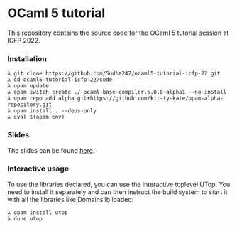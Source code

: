 # OCaml 5 tutorial

This repository contains the source code for the OCaml 5 tutorial session at ICFP 2022.

### Installation

```
λ git clone https://github.com/Sudha247/ocaml5-tutorial-icfp-22.git
λ cd ocaml5-tutorial-icfp-22/code
λ opam update
λ opam switch create ./ ocaml-base-compiler.5.0.0~alpha1 --no-install
λ opam repo add alpha git+https://github.com/kit-ty-kate/opam-alpha-repository.git
λ opam install . --deps-only
λ eval $(opam env)
```

### Slides

The slides can be found [here](https://docs.google.com/presentation/d/17P1FbV6msoeTMWxbwGFisBgGJyW-q8GcDt2EgpcDR0w/edit?usp=sharing).

### Interactive usage

To use the libraries declared, you can use the interactive toplevel UTop. You
need to install it separately and can then instruct the build system to start
it with all the libraries like Domainslib loaded:

```
λ opam install utop
λ dune utop
```
